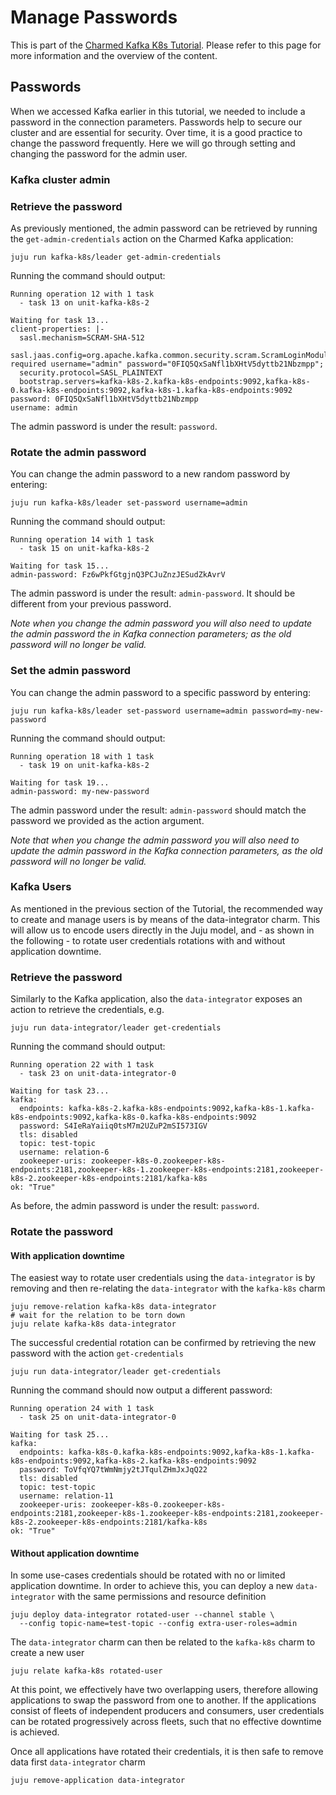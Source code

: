 # Manage Passwords

This is part of the [Charmed Kafka K8s Tutorial](/t/charmed-kafka-k8s-documentation-tutorial-overview/11945). Please refer to this page for more information and the overview of the content.

## Passwords

When we accessed Kafka earlier in this tutorial, we needed to include a password in the connection parameters. 
Passwords help to secure our cluster and are essential for security. Over time, it is a good practice to change the password frequently. Here we will go through setting and changing the password for the admin user.

### Kafka cluster admin

### Retrieve the password
As previously mentioned, the admin password can be retrieved by running the `get-admin-credentials` action on the Charmed Kafka application:
```shell
juju run kafka-k8s/leader get-admin-credentials
```
Running the command should output:
```shell 
Running operation 12 with 1 task
  - task 13 on unit-kafka-k8s-2

Waiting for task 13...
client-properties: |-
  sasl.mechanism=SCRAM-SHA-512
  sasl.jaas.config=org.apache.kafka.common.security.scram.ScramLoginModule required username="admin" password="0FIQ5QxSaNfl1bXHtV5dyttb21Nbzmpp";
  security.protocol=SASL_PLAINTEXT
  bootstrap.servers=kafka-k8s-2.kafka-k8s-endpoints:9092,kafka-k8s-0.kafka-k8s-endpoints:9092,kafka-k8s-1.kafka-k8s-endpoints:9092
password: 0FIQ5QxSaNfl1bXHtV5dyttb21Nbzmpp
username: admin
```
The admin password is under the result: `password`.

### Rotate the admin password
You can change the admin password to a new random password by entering:
```shell
juju run kafka-k8s/leader set-password username=admin
```
Running the command should output:
```shell
Running operation 14 with 1 task
  - task 15 on unit-kafka-k8s-2

Waiting for task 15...
admin-password: Fz6wPkfGtgjnQ3PCJuZnzJESudZkAvrV
```
The admin password is under the result: `admin-password`. It should be different from your previous password.

*Note when you change the admin password you will also need to update the admin password the in Kafka connection parameters; as the old password will no longer be valid.*

### Set the admin password
You can change the admin password to a specific password by entering:
```shell
juju run kafka-k8s/leader set-password username=admin password=my-new-password
```
Running the command should output:
```shell
Running operation 18 with 1 task
  - task 19 on unit-kafka-k8s-2

Waiting for task 19...
admin-password: my-new-password
```
The admin password under the result: `admin-password` should match the password we provided as the action argument. 

*Note that when you change the admin password you will also need to update the admin password in the Kafka connection parameters, as the old password will no longer be valid.*


### Kafka Users

As mentioned in the previous section of the Tutorial, the recommended way to create and manage users is by means of the data-integrator charm. 
This will allow us to encode users directly in the Juju model, and - as shown in the following - to rotate user credentials rotations with and without application downtime.   

### Retrieve the password

Similarly to the Kafka application, also the `data-integrator` exposes an action to retrieve the credentials, e.g. 
```shell
juju run data-integrator/leader get-credentials
```
Running the command should output:
```shell 
Running operation 22 with 1 task
  - task 23 on unit-data-integrator-0

Waiting for task 23...
kafka:
  endpoints: kafka-k8s-2.kafka-k8s-endpoints:9092,kafka-k8s-1.kafka-k8s-endpoints:9092,kafka-k8s-0.kafka-k8s-endpoints:9092
  password: S4IeRaYaiiq0tsM7m2UZuP2mSI573IGV
  tls: disabled
  topic: test-topic
  username: relation-6
  zookeeper-uris: zookeeper-k8s-0.zookeeper-k8s-endpoints:2181,zookeeper-k8s-1.zookeeper-k8s-endpoints:2181,zookeeper-k8s-2.zookeeper-k8s-endpoints:2181/kafka-k8s
ok: "True"
```

As before, the admin password is under the result: `password`.

### Rotate the password

#### With application downtime

The easiest way to rotate user credentials using the `data-integrator` is by removing and then re-relating the `data-integrator` with the `kafka-k8s` charm

```shell
juju remove-relation kafka-k8s data-integrator
# wait for the relation to be torn down 
juju relate kafka-k8s data-integrator
```

The successful credential rotation can be confirmed by retrieving the new password with the action `get-credentials`

```shell
juju run data-integrator/leader get-credentials
```
Running the command should now output a different password:
```shell 
Running operation 24 with 1 task
  - task 25 on unit-data-integrator-0

Waiting for task 25...
kafka:
  endpoints: kafka-k8s-0.kafka-k8s-endpoints:9092,kafka-k8s-1.kafka-k8s-endpoints:9092,kafka-k8s-2.kafka-k8s-endpoints:9092
  password: ToVfqYQ7tWmNmjy2tJTqulZHmJxJqQ22
  tls: disabled
  topic: test-topic
  username: relation-11
  zookeeper-uris: zookeeper-k8s-0.zookeeper-k8s-endpoints:2181,zookeeper-k8s-1.zookeeper-k8s-endpoints:2181,zookeeper-k8s-2.zookeeper-k8s-endpoints:2181/kafka-k8s
ok: "True"
```

#### Without application downtime

In some use-cases credentials should be rotated with no or limited application downtime.
In order to achieve this, you can deploy a new `data-integrator` with the same permissions and resource definition
```shell
juju deploy data-integrator rotated-user --channel stable \
  --config topic-name=test-topic --config extra-user-roles=admin
```

The `data-integrator` charm can then be related to the `kafka-k8s` charm to create a new user
```shell
juju relate kafka-k8s rotated-user
```

At this point, we effectively have two overlapping users, therefore allowing applications to swap the password
from one to another. 
If the applications consist of fleets of independent producers and consumers, user credentials can be rotated
progressively across fleets, such that no effective downtime is achieved. 

Once all applications have rotated their credentials, it is then safe to remove data first `data-integrator` charm

```shell
juju remove-application data-integrator
```